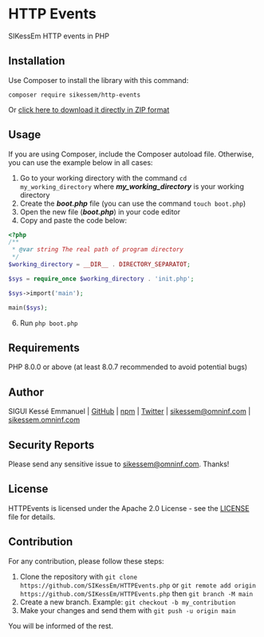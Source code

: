 # HTTP Events
SIKessEm HTTP events in PHP


## Installation

Use Composer to install the library with this command:

`composer require sikessem/http-events`

Or [click here to download it directly in ZIP format ](https://github.com/SIKessEm/HTTPEvents.php/archive/refs/heads/main.zip)


## Usage

If you are using Composer, include the Composer autoload file.
Otherwise, you can use the example below in all cases:

1. Go to your working directory with the command `cd my_working_directory` where **_my_working_directory_** is your working directory
2. Create the **_boot.php_** file (you can use the command `touch boot.php`)
3. Open the new file (**_boot.php_**) in your code editor
4. Copy and paste the code below:
```php
<?php
/**
 * @var string The real path of program directory
 */
$working_directory = __DIR__ . DIRECTORY_SEPARATOT;

$sys = require_once $working_directory . 'init.php';

$sys->import('main');

main($sys);
```
6. Run `php boot.php`


## Requirements

PHP 8.0.0 or above (at least 8.0.7 recommended to avoid potential bugs)


## Author

SIGUI Kessé Emmanuel | [GitHub](https://github.com/SIKessEm) | [npm](https://npmjs.org/~sikessem) | [Twitter](https://twitter.com/FullDotSIKessEm) | [sikessem@omninf.com](mailto:sikessem@omninf.com) | [sikessem.omninf.com](https://sikessem.omninf.com)


## Security Reports

Please send any sensitive issue to [sikessem@omninf.com](mailto:sikessem@omninf.com). Thanks!


## License
HTTPEvents is licensed under the Apache 2.0 License - see the [LICENSE](./LICENSE) file for details.


## Contribution

For any contribution, please follow these steps:

1. Clone the repository with `git clone https://github.com/SIKessEm/HTTPEvents.php` or `git remote add origin https://github.com/SIKessEm/HTTPEvents.php` then `git branch -M main`
2. Create a new branch. Example: `git checkout -b my_contribution`
3. Make your changes and send them with `git push -u origin main`

You will be informed of the rest.
